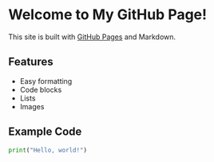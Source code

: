 # Welcome to My GitHub Page!

This site is built with [GitHub Pages](https://pages.github.com/) and Markdown.

## Features

- Easy formatting
- Code blocks
- Lists
- Images

## Example Code

```python
print("Hello, world!")
```

